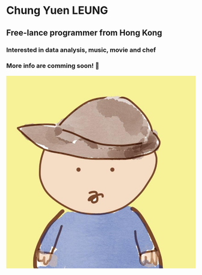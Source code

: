 # Chung Yuen LEUNG
## Free-lance programmer from Hong Kong
### Interested in data analysis, music, movie and chef
### More info are comming soon! 👋
<picture>
 <source media="(prefers-color-scheme: dark)" srcset="profile.jpg">
 <source media="(prefers-color-scheme: light)" srcset="profile.jpg">
 <img alt="profile-pic" src="profile.jpg">
</picture>

<!--
**raymondlcy/raymondlcy** is a ✨ _special_ ✨ repository because its `README.md` (this file) appears on your GitHub profile.

Here are some ideas to get you started:

- 🔭 I’m currently working on ...
- 🌱 I’m currently learning ...
- 👯 I’m looking to collaborate on ...
- 🤔 I’m looking for help with ...
- 💬 Ask me about ...
- 📫 How to reach me: ...
- 😄 Pronouns: ...
- ⚡ Fun fact: ...
-->
